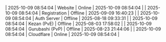 | 2025-10-09 08:54:04 | Website | Online | 2025-10-09 08:54:04 |
| 2025-10-09 08:54:04 | Registration | Offline | 2025-09-09 16:40:23 |
| 2025-10-09 08:54:04 | Auth Server | Offline | 2025-08-18 09:33:31 |
| 2025-10-09 08:54:04 | Kezan (PvE) | Offline | 2025-08-03 17:58:02 |
| 2025-10-09 08:54:04 | Gurubashi (PvP) | Offline | 2025-08-23 21:44:06 |
| 2025-10-09 08:54:04 | Cloudflare | Online | 2025-10-09 08:54:04 |
